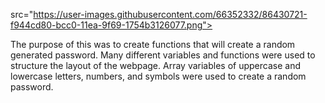  src="https://user-images.githubusercontent.com/66352332/86430721-f944cd80-bcc0-11ea-9f69-1754b3126077.png">

The purpose of this was to create functions that will create a random generated password. Many different variables and functions were used to structure the layout of the webpage. Array variables of uppercase and lowercase letters, numbers, and symbols were used to create a random password. 
